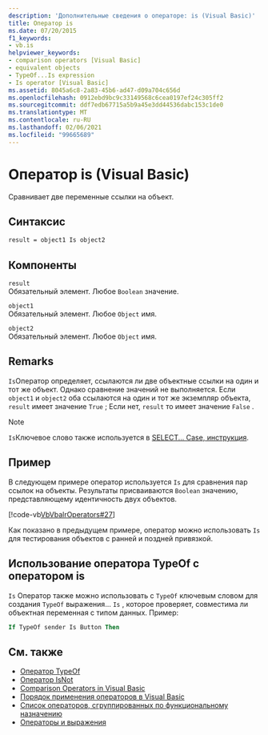 ```yaml
---
description: 'Дополнительные сведения о операторе: is (Visual Basic)'
title: Оператор is
ms.date: 07/20/2015
f1_keywords:
- vb.is
helpviewer_keywords:
- comparison operators [Visual Basic]
- equivalent objects
- TypeOf...Is expression
- Is operator [Visual Basic]
ms.assetid: 8045a6c8-2a83-45b6-ad47-d09a704c656d
ms.openlocfilehash: 0912ebd9bc9c33149568c6cea0197ef24c305ff2
ms.sourcegitcommit: ddf7edb67715a5b9a45e3dd44536dabc153c1de0
ms.translationtype: MT
ms.contentlocale: ru-RU
ms.lasthandoff: 02/06/2021
ms.locfileid: "99665689"
---
```

# <a name="is-operator-visual-basic"></a>Оператор is (Visual Basic)

Сравнивает две переменные ссылки на объект.

## <a name="syntax"></a>Синтаксис

```vb
result = object1 Is object2
```

## <a name="parts"></a>Компоненты

 `result`  
 Обязательный элемент. Любое `Boolean` значение.  
  
 `object1`  
 Обязательный элемент. Любое `Object` имя.  
  
 `object2`  
 Обязательный элемент. Любое `Object` имя.  
  
## <a name="remarks"></a>Remarks

`Is`Оператор определяет, ссылаются ли две объектные ссылки на один и тот же объект. Однако сравнение значений не выполняется. Если `object1` и `object2` оба ссылаются на один и тот же экземпляр объекта, `result` имеет значение `True` ; Если нет, `result` то имеет значение `False` .

> [!NOTE]
> `Is`Ключевое слово также используется в [SELECT... Case, инструкция](../statements/select-case-statement.md).
  
## <a name="example"></a>Пример

В следующем примере оператор используется `Is` для сравнения пар ссылок на объекты. Результаты присваиваются `Boolean` значению, представляющему идентичность двух объектов.

[!code-vb[VbVbalrOperators#27](~/samples/snippets/visualbasic/VS_Snippets_VBCSharp/VbVbalrOperators/VB/Class1.vb#27)]

Как показано в предыдущем примере, оператор можно использовать `Is` для тестирования объектов с ранней и поздней привязкой.

## <a name="use-typeof-operator-with-is-operator"></a>Использование оператора TypeOf с оператором is

`Is` Оператор также можно использовать с `TypeOf` ключевым словом для создания `TypeOf` выражения... `Is` , которое проверяет, совместима ли объектная переменная с типом данных. Пример:

```vb
If TypeOf sender Is Button Then
```

## <a name="see-also"></a>См. также

- [Оператор TypeOf](typeof-operator.md)
- [Оператор IsNot](isnot-operator.md)
- [Comparison Operators in Visual Basic](../../programming-guide/language-features/operators-and-expressions/comparison-operators.md)
- [Порядок применения операторов в Visual Basic](operator-precedence.md)
- [Список операторов, сгруппированных по функциональному назначению](operators-listed-by-functionality.md)
- [Операторы и выражения](../../programming-guide/language-features/operators-and-expressions/index.md)
